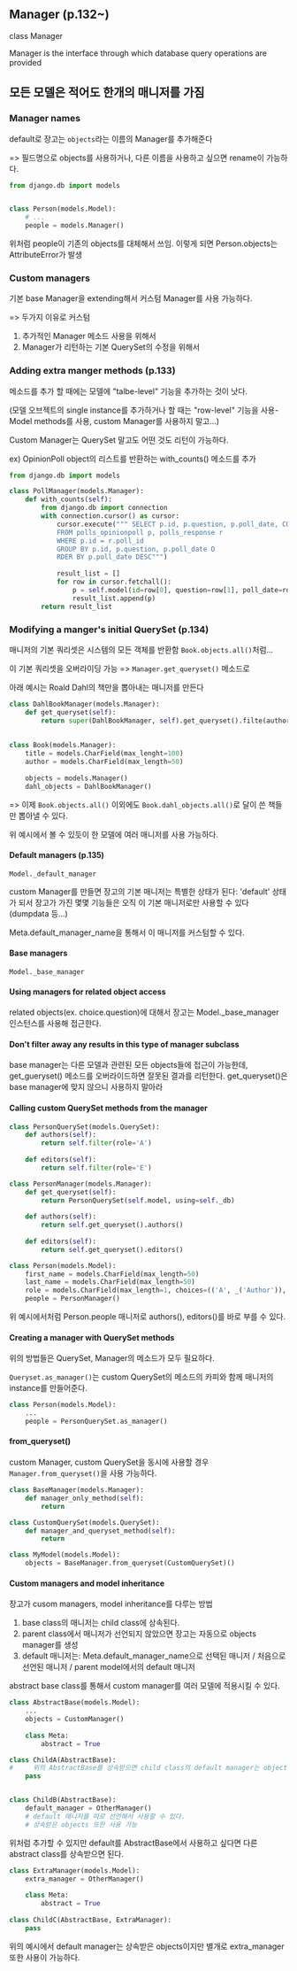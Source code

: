 ## Manager (p.132~)

class Manager

Manager is the interface through which database query operations are provided

모든 모델은 적어도 한개의 매니저를 가짐
---

### Manager names

default로 장고는 `objects`라는 이름의 Manager를 추가해준다

=> 필드명으로 objects를 사용하거나, 다른 이름을 사용하고 싶으면 rename이 가능하다. 

```python
from django.db import models


class Person(models.Model):
    # ...
    people = models.Manager()
```

위처럼 people이 기존의 objects를 대체해서 쓰임. 이렇게 되면 Person.objects는 AttributeError가 발생

### Custom managers

기본 base Manager을 extending해서 커스텀 Manager를 사용 가능하다. 

=> 두가지 이유로 커스텀

1. 추가적인 Manager 메소드 사용을 위해서
2. Manager가 리턴하는 기본 QuerySet의 수정을 위해서

### Adding extra manger methods (p.133)

메소드를 추가 할 때에는 모델에 "talbe-level" 기능을 추가하는 것이 낫다. 

(모델 오브젝트의 single instance를 추가하거나 할 때는 "row-level" 기능을 사용- Model methods를 사용, custom Manager를 사용하지 말고...)

Custom Manager는 QuerySet 말고도 어떤 것도 리턴이 가능하다. 

ex) OpinionPoll object의 리스트를 반환하는 with_counts() 메소드를 추가

```python
from django.db import models

class PollManager(models.Manager):
    def with_counts(self):
        from django.db import connection 
        with connection.cursor() as cursor:
            cursor.execute(""" SELECT p.id, p.question, p.poll_date, COUNT( * )
            FROM polls_opinionpoll p, polls_response r 
            WHERE p.id = r.poll_id 
            GROUP BY p.id, p.question, p.poll_date O
            RDER BY p.poll_date DESC""")
            
            result_list = []
            for row in cursor.fetchall():
                p = self.model(id=row[0], question=row[1], poll_date=row[2]) 					p.num_responses = row[3] 
                result_list.append(p)
        return result_list
```

### Modifying a manger's initial QuerySet (p.134)

매니저의 기본 쿼리셋은 시스템의 모든 객체를 반환함 `Book.objects.all()`처럼...

이 기본 쿼리셋을 오버라이딩 가능 => `Manager.get_queryset()` 메소드로 

아래 예시는 Roald Dahl의 책만을 뽑아내는 매니저를 만든다

```python
class DahlBookManager(models.Manager):
    def get_queryset(self):
        return super(DahlBookManager, self).get_queryset().filte(author='Roald Dahl')
    
    
class Book(models.Manager):
    title = models.CharField(max_lenght=100)
    author = models.CharField(max_length=50)
    
    objects = models.Manager()
    dahl_objects = DahlBookManager()
```

=> 이제 `Book.objects.all()` 이외에도 `Book.dahl_objects.all()`로 달이 쓴 책들만 뽑아낼 수 있다. 

위 예시에서 볼 수 있듯이 한 모델에 여러 매니저를 사용 가능하다. 

#### Default managers (p.135)

`Model._default_manager`

custom Manager를 만들면 장고의 기본 매니저는 특별한 상태가 된다: 'default' 상태가 되서 장고가 가진 몇몇 기능들은 오직 이 기본 매니저로만 사용할 수 있다 (dumpdata 등…) 

Meta.default_manager_name을 통해서 이 매니저를 커스텀할 수 있다. 

#### Base managers

`Model._base_manager`

#### Using managers for related object access

related objects(ex. choice.question)에 대해서 장고는 Model._base_manager 인스턴스를 사용해 접근한다. 

#### Don't filter away any results in this type of manager subclass

base manager는 다른 모델과 관련된 모든 objects들에 접근이 가능한데, get_gueryset() 메소드를 오버라이드하면 잘못된 결과를 리턴한다. get_queryset()은 base manager에 맞지 않으니 사용하지 말아라

#### Calling custom QuerySet methods from the manager

```python
class PersonQuerySet(models.QuerySet):
    def authors(self):
        return self.filter(role='A')
	
    def editors(self):
        return self.filter(role='E')

class PersonManager(models.Manager):
    def get_queryset(self):
        return PersonQuerySet(self.model, using=self._db)
	
    def authors(self):
        return self.get_queryset().authors()
	
    def editors(self):
        return self.get_queryset().editors()

class Person(models.Model):
    first_name = models.CharField(max_length=50) 
    last_name = models.CharField(max_length=50) 
    role = models.CharField(max_length=1, choices=(('A', _('Author')), ('E', _('Editor ˓→')))) 
    people = PersonManager()
```

위 예시에서처럼 Person.people 매니저로 authors(), editors()를 바로 부를 수 있다.

#### Creating a manager with QuerySet methods

위의 방법들은 QuerySet, Manager의 메소드가 모두 필요하다.

`Queryset.as_manager()`는 custom QuerySet의 메소드의 카피와 함께 매니저의 instance를 만들어준다.

```python
class Person(models.Model):
    ...
    people = PersonQuerySet.as_manager()
```

#### from_queryset()

custom Manager, custom QuerySet을 동시에 사용할 경우 `Manager.from_queryset()`을 사용 가능하다.

```python
class BaseManager(models.Manager):
    def manager_only_method(self):
        return

class CustomQuerySet(models.QuerySet):
    def manager_and_queryset_method(self):
        return

class MyModel(models.Model):
    objects = BaseManager.from_queryset(CustomQuerySet)()
```

#### Custom managers and model inheritance

장고가 cusom managers, model inheritance를 다루는 방법

1. base class의 매니저는 child class에 상속된다.
2. parent class에서 매니저가 선언되지 않았으면 장고는 자동으로 objects manager를 생성
3. default 매니저는: Meta.default_manager_name으로 선택된 매니저 / 처음으로 선언된 매니저 / parent model에서의 default 매니저

abstract base class를 통해서 custom manager를 여러 모델에 적용시킬 수 있다.

```python
class AbstractBase(models.Model):
    ...
    objects = CustomManager()
    
    class Meta:
        abstract = True
```

```python
class ChildA(AbstractBase):
#     위의 AbstractBase를 상속받으면 child class의 default manager는 objects가 된다. 
    pass


class ChildB(AbstractBase):
    default_manager = OtherManager()
	# default 매니저를 따로 선언해서 사용할 수 있다.
    # 상속받은 objects 또한 사용 가능
```

위처럼 추가할 수 있지만 default를 AbstractBase에서 사용하고 싶다면 다른 abstract class를 상속받으면 된다.

```python
class ExtraManager(models.Model):
    extra_manager = OtherManager()
    
    class Meta:
        abstract = True
        
class ChildC(AbstractBase, ExtraManager):
    pass
```

위의 예시에서 default manager는 상속받은 objects이지만 별개로 extra_manager 또한 사용이 가능하다.





